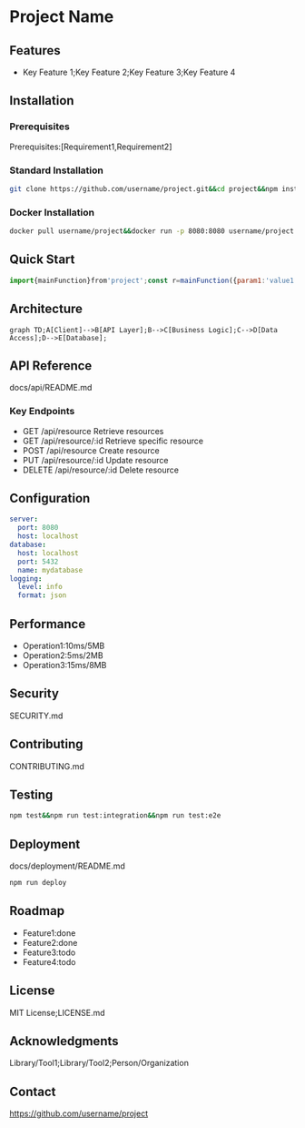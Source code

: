 # Project Name

## Features
- Key Feature 1;Key Feature 2;Key Feature 3;Key Feature 4

## Installation
### Prerequisites
Prerequisites:[Requirement1,Requirement2]
### Standard Installation
```bash
git clone https://github.com/username/project.git&&cd project&&npm install&&npm run build
```
### Docker Installation
```bash
docker pull username/project&&docker run -p 8080:8080 username/project
```

## Quick Start
```javascript
import{mainFunction}from'project';const r=mainFunction({param1:'value1',param2:'value2'});console.log(r);
```

## Architecture
```mermaid
graph TD;A[Client]-->B[API Layer];B-->C[Business Logic];C-->D[Data Access];D-->E[Database];
```

## API Reference
docs/api/README.md
### Key Endpoints
- GET /api/resource Retrieve resources
- GET /api/resource/:id Retrieve specific resource
- POST /api/resource Create resource
- PUT /api/resource/:id Update resource
- DELETE /api/resource/:id Delete resource

## Configuration
```yaml
server:
  port: 8080
  host: localhost
database:
  host: localhost
  port: 5432
  name: mydatabase
logging:
  level: info
  format: json
```

## Performance
- Operation1:10ms/5MB
- Operation2:5ms/2MB
- Operation3:15ms/8MB

## Security
SECURITY.md

## Contributing
CONTRIBUTING.md

## Testing
```bash
npm test&&npm run test:integration&&npm run test:e2e
```

## Deployment
docs/deployment/README.md
```bash
npm run deploy
```

## Roadmap
- Feature1:done
- Feature2:done
- Feature3:todo
- Feature4:todo

## License
MIT License;LICENSE.md

## Acknowledgments
Library/Tool1;Library/Tool2;Person/Organization

## Contact
https://github.com/username/project